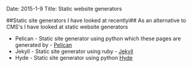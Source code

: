 Date: 2015-1-9
Title: Static website generators 

##Static site generators I have looked at recentlyi##
As an alternative to CMS's I have looked at static website generators

* Pelican - Static site generator using python which these pages are generated by - [Pelican](http://blog.getpelican.com/)  
* Jekyll - Static site generator using ruby - [Jekyll](http://jekyllrb.com/)
* Hyde - Static site generator using python [Hyde](http://hyde.github.io/)


